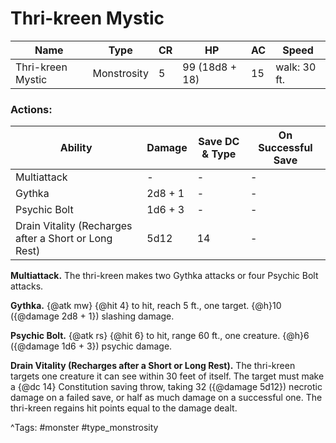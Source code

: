 # Thri-kreen Mystic

| Name | Type | CR | HP | AC | Speed |
|------|------|----|----|----|-------|
| Thri-kreen Mystic | Monstrosity | 5 | 99 (18d8 + 18) | 15 | walk: 30 ft. |

### Actions:

| Ability | Damage | Save DC & Type | On Successful Save |
|---------|--------|----------------|--------------------|
| Multiattack | - | - | - |
| Gythka | 2d8 + 1 | - | - |
| Psychic Bolt | 1d6 + 3 | - | - |
| Drain Vitality (Recharges after a Short or Long Rest) | 5d12 | 14 | - |


**Multiattack.** The thri-kreen makes two Gythka attacks or four Psychic Bolt attacks.

**Gythka.** {@atk mw} {@hit 4} to hit, reach 5 ft., one target. {@h}10 ({@damage 2d8 + 1}) slashing damage.

**Psychic Bolt.** {@atk rs} {@hit 6} to hit, range 60 ft., one creature. {@h}6 ({@damage 1d6 + 3}) psychic damage.

**Drain Vitality (Recharges after a Short or Long Rest).** The thri-kreen targets one creature it can see within 30 feet of itself. The target must make a {@dc 14} Constitution saving throw, taking 32 ({@damage 5d12}) necrotic damage on a failed save, or half as much damage on a successful one. The thri-kreen regains hit points equal to the damage dealt.

^Tags: #monster #type_monstrosity